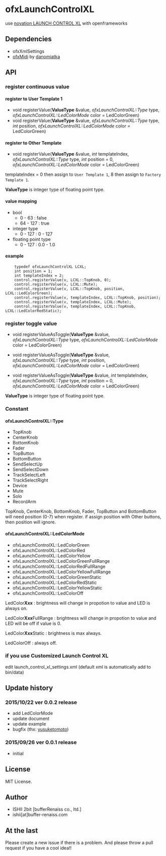 # ofxLaunchControlXL

use [novation LAUNCH CONTROL XL](http://global.novationmusic.com/launch/launch-control-xl) with openframeworks

## Dependencies

* ofxXmlSettings
* [ofxMidi](https://github.com/danomatika/ofxMidi) by [danomiatka](https://github.com/danomatika/)

## API

### register continuous value

#### register to User Template 1

* void registerValue(**ValueType** &value, *ofxLaunchControlXL::Type* type, *ofxLaunchControlXL::LedColorMode* color = LedColorGreen)
* void registerValue(**ValueType** &value, *ofxLaunchControlXL::Type* type, *int* position, *ofxLaunchControlXL::LedColorMode* color = LedColorGreen)

#### register to Other Template

* void registerValue(**ValueType** &value, *int* templateIndex, *ofxLaunchControlXL::Type* type, *int* position = 0, *ofxLaunchControlXL::LedColorMode* color = LedColorGreen)

templateIndex = 0 then assign to `User Template 1`, 8 then assign to `Factory Template 1`.

**ValueType** is integer type of floating point type.

#### value mapping

* bool
	* 0 - 63 : false
	* 64 - 127 : true
* integer type
	* 0 - 127 : 0 - 127
* floating point type
	* 0 - 127 : 0.0 - 1.0

#### example

```
	typedef ofxLaunchControlXL LCXL;
	int position = 1;
	int templateIndex = 2;
	control.registerValue(v, LCXL::TopKnob, 0);
	control.registerValue(v, LCXL::Mute);
	control.registerValue(v, LCXL::TopKnob, position, LCXL::LedColorGreen);
	control.registerValue(v, templateIndex, LCXL::TopKnob, position);
	control.registerValue(v, templateIndex, LCXL::Mute);
	control.registerValue(v, templateIndex, LCXL::TopKnob, LCXL::LedColorRedStatic);
```

### register toggle value

* void registerValueAsToggle(**ValueType** &value, *ofxLaunchControlXL::Type* type, *ofxLaunchControlXL::LedColorMode* color = LedColorGreen)
* void registerValueAsToggle(**ValueType** &value, *ofxLaunchControlXL::Type* type, *int* position, *ofxLaunchControlXL::LedColorMode* color = LedColorGreen)

* void registerValueAsToggle(**ValueType** &value, *int* templateIndex, *ofxLaunchControlXL::Type* type, *int* position = 0, *ofxLaunchControlXL::LedColorMode* color = LedColorGreen)

**ValueType** is integer type of floating point type.

### Constant

#### ofxLaunchControlXL::Type

* TopKnob
* CenterKnob
* BottomKnob
* Fader
* TopButton
* BottomButton
* SendSelectUp
* SendSelectDown
* TrackSelectLeft
* TrackSelectRight
* Device
* Mute
* Solo
* RecordArm

TopKnob, CenterKnob, BottomKnob, Fader, TopButton and BottomButton will need position (0-7) when register.
if assign position with Other buttons, then position will ignore.

#### ofxLaunchControlXL::LedColorMode

* ofxLaunchControlXL::LedColorGreen
* ofxLaunchControlXL::LedColorRed
* ofxLaunchControlXL::LedColorYellow
* ofxLaunchControlXL::LedColorGreenFullRange
* ofxLaunchControlXL::LedColorRedFullRange
* ofxLaunchControlXL::LedColorYellowFullRange
* ofxLaunchControlXL::LedColorGreenStatic
* ofxLaunchControlXL::LedColorRedStatic
* ofxLaunchControlXL::LedColorYellowStatic
* ofxLaunchControlXL::LedColorOff

LedColor**Xxx** : brightness will change in propotion to value and LED is always on.

LedColor**Xxx**FullRange : brightness will change in propotion to value and LED will be off if value is 0.

LedColor**Xxx**Static : brightness is max always.

LedColorOff : always off.

### if you use Customized Launch Control XL

edit launch_control_xl_settings.xml (default xml is automatically add to bin/data)

## Update history

### 2015/10/22 ver 0.0.2 release

* add LedColorMode
* update document
* update example
* bugfix (thx: [yusuketomoto](https://github.com/yusuketomoto))

### 2015/09/26 ver 0.0.1 release

* initial

## License

MIT License.

## Author

* ISHII 2bit [bufferRenaiss co., ltd.]
* ishii[at]buffer-renaiss.com

## At the last

Please create a new issue if there is a problem.
And please throw a pull request if you have a cool idea!!
